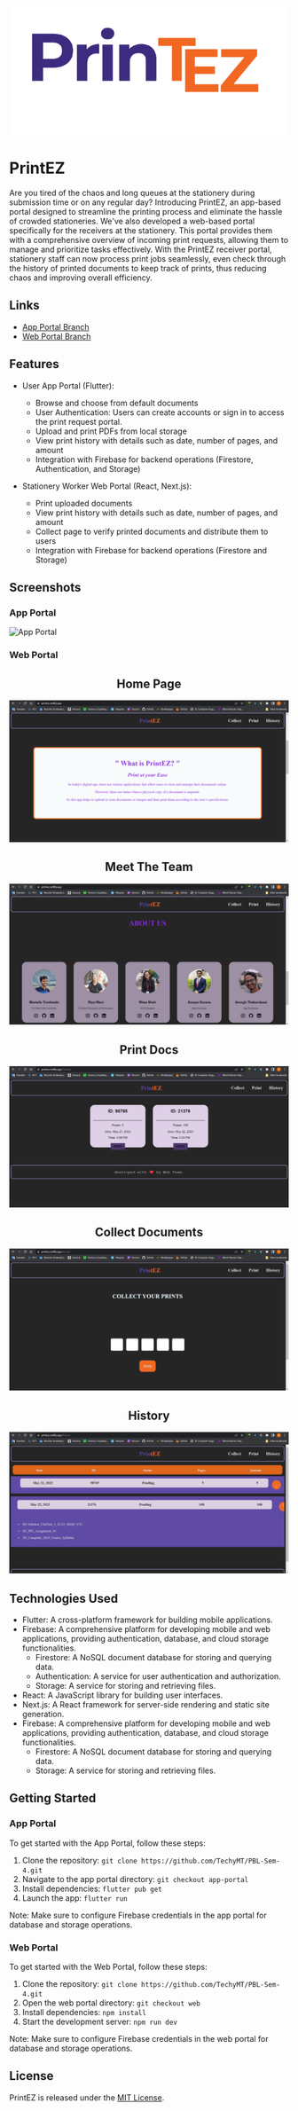 <div align="center">
  <img src="https://github.com/TechyMT/PBL-Sem-4/blob/e06a1b8f1abe005d6f8d4999b9f37089a2938bde/public/logo.png"/>
  </div>

# PrintEZ

Are you tired of the chaos and long queues at the stationery during submission time or on any regular day? Introducing PrintEZ, an app-based portal designed to streamline the printing process and eliminate the hassle of crowded stationeries. We've also developed a web-based portal specifically for the receivers at the stationery. This portal provides them with a comprehensive overview of incoming print requests, allowing them to manage and prioritize tasks effectively. With the PrintEZ receiver portal, stationery staff can now process print jobs seamlessly, even check through the history of printed documents to keep track of prints, thus reducing chaos and improving overall efficiency.




## Links

- [App Portal Branch](https://github.com/your-username/PrintEZ/tree/app-portal)
- [Web Portal Branch](https://github.com/TechyMT/PBL-Sem-4/tree/web)




## Features

- User App Portal (Flutter):
  - Browse and choose from default documents
  - User Authentication: Users can create accounts or sign in to access the print request portal.
  - Upload and print PDFs from local storage
  - View print history with details such as date, number of pages, and amount
  - Integration with Firebase for backend operations (Firestore, Authentication, and Storage)

- Stationery Worker Web Portal (React, Next.js):
  - Print uploaded documents
  - View print history with details such as date, number of pages, and amount
  - Collect page to verify printed documents and distribute them to users
  - Integration with Firebase for backend operations (Firestore and Storage)

## Screenshots

### App Portal
![App Portal](/screenshots/app_portal.png)

### Web Portal

<h2 align= "center">Home Page</h2>
  
![Web Portal](https://github.com/TechyMT/PBL-Sem-4/blob/cb2a48e433e93e81ba5ef5fa4c257c2018acfef3/images/Screenshot%202023-06-02%20123228.png)
  


<h2 align= "center">Meet The Team</h2>

![Web Portal](https://github.com/TechyMT/PBL-Sem-4/blob/cb2a48e433e93e81ba5ef5fa4c257c2018acfef3/images/Screenshot%202023-06-02%20123317.png)



<h2 align= "center">Print Docs</h2>

![Web Portal](https://github.com/TechyMT/PBL-Sem-4/blob/cb2a48e433e93e81ba5ef5fa4c257c2018acfef3/images/Screenshot%202023-06-02%20123330.png)



<h2 align= "center">Collect Documents</h2>

![Web Portal](https://github.com/TechyMT/PBL-Sem-4/blob/cb2a48e433e93e81ba5ef5fa4c257c2018acfef3/images/Screenshot%202023-06-02%20123343.png)



<h2 align= "center">History</h2>

![Web Portal](https://github.com/TechyMT/PBL-Sem-4/blob/cb2a48e433e93e81ba5ef5fa4c257c2018acfef3/images/Screenshot%202023-06-02%20123408.png)



## Technologies Used

- Flutter: A cross-platform framework for building mobile applications.
- Firebase: A comprehensive platform for developing mobile and web applications, providing authentication, database, and cloud storage functionalities.
  - Firestore: A NoSQL document database for storing and querying data.
  - Authentication: A service for user authentication and authorization.
  - Storage: A service for storing and retrieving files.
- React: A JavaScript library for building user interfaces.
- Next.js: A React framework for server-side rendering and static site generation.
- Firebase: A comprehensive platform for developing mobile and web applications, providing authentication, database, and cloud storage functionalities.
  - Firestore: A NoSQL document database for storing and querying data.
  - Storage: A service for storing and retrieving files.

## Getting Started

### App Portal

To get started with the App Portal, follow these steps:

1. Clone the repository: `git clone https://github.com/TechyMT/PBL-Sem-4.git`
2. Navigate to the app portal directory: `git checkout app-portal`
3. Install dependencies: `flutter pub get`
4. Launch the app: `flutter run`

Note: Make sure to configure Firebase credentials in the app portal for database and storage operations.

### Web Portal

To get started with the Web Portal, follow these steps:

1. Clone the repository: `git clone https://github.com/TechyMT/PBL-Sem-4.git`
2. Open the web portal directory: `git checkout web`
3. Install dependencies: `npm install`
4. Start the development server: `npm run dev`

Note: Make sure to configure Firebase credentials in the web portal for database and storage operations.



## License

PrintEZ is released under the [MIT License](LICENSE).
